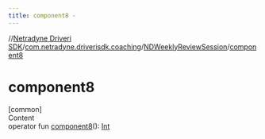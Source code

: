 ```yaml
---
title: component8 -
---
```

//[Netradyne Driveri SDK](../../index.md)/[com.netradyne.driverisdk.coaching](../index.md)/[NDWeeklyReviewSession](index.md)/[component8](component8.md)



# component8  
[common]  
Content  
operator fun [component8](component8.md)(): [Int](https://kotlinlang.org/api/latest/jvm/stdlib/kotlin/-int/index.html)  



